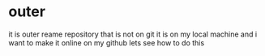 # outer
it is outer reame repository that is not on git
it is on my local machine and i want to make it online on my github
lets see how to do this
